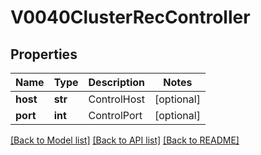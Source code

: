 # V0040ClusterRecController

## Properties
Name | Type | Description | Notes
------------ | ------------- | ------------- | -------------
**host** | **str** | ControlHost | [optional] 
**port** | **int** | ControlPort | [optional] 

[[Back to Model list]](../README.md#documentation-for-models) [[Back to API list]](../README.md#documentation-for-api-endpoints) [[Back to README]](../README.md)


